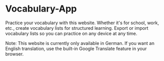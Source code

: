 # Vocabulary-App
Practice your vocabulary with this website. Whether it's for school, work, etc., create vocabulary lists for structured learning. Export or import vocabulary lists so you can practice on any device at any time.

Note: This website is currently only available in German. If you want an English translation, use the built-in Google Translate feature in your browser. 
